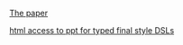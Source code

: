 [The paper](https://ocamllabs.github.io/higher/lightweight-higher-kinded-polymorphism.pdf)

[html access to ppt for typed final style DSLs](http://okmij.org/ftp/tagless-final/course/index.html)
